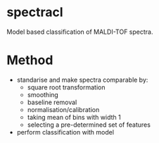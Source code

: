 # spectracl
Model based classification of MALDI-TOF spectra.

# Method
* standarise and make spectra comparable by:
    * square root transformation
    * smoothing
    * baseline removal
    * normalisation/calibration
    * taking mean of bins with width 1
    * selecting a pre-determined set of features
* perform classification with model

